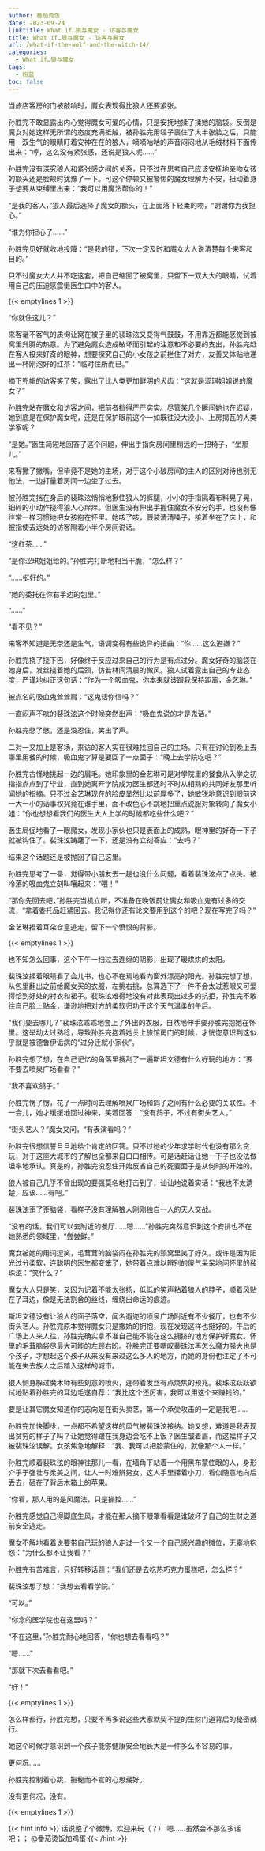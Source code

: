```yaml
---
author: 番茄烫饭
date: 2023-09-24
linktitle: What if…狼与魔女 - 访客与魔女
title: What if…狼与魔女 - 访客与魔女
url: /what-if-the-wolf-and-the-witch-14/
categories:
  - What if…狼与魔女
tags:
  - 粉蓝
toc: false
---
```


当旅店客房的门被敲响时，魔女表现得比狼人还要紧张。

<!--more-->

孙胜完不敢显露出内心觉得魔女可爱的心情，只是安抚地揉了揉她的脑袋。反倒是魔女对她这样无所谓的态度充满抵触，被孙胜完用毯子裹住了大半张脸之后，只能用一双生气的眼睛盯着安神在在的狼人，嘀嘀咕咕的声音闷闷地从毛绒材料下面传出来：“哼，这么没有紧张感，还说是狼人呢……”

孙胜完没有深究狼人和紧张感之间的关系，只不过在思考自己应该安抚地亲吻女孩的额头还是脸颊时犹豫了一下。可这个停顿又被警惕的魔女理解为不安，扭动着身子想要从束缚里出来：“我可以用魔法帮你的！”

“是我的客人，”狼人最后选择了魔女的额头，在上面落下轻柔的吻，“谢谢你为我担心。”

“谁为你担心了……”

孙胜完见好就收地投降：“是我的错，下次一定及时和魔女大人说清楚每个来客和目的。”

只不过魔女大人并不吃这套，把自己缩回了被窝里，只留下一双大大的眼睛，试着用自己的压迫感震慑医生口中的客人。

{{< emptylines 1 >}}

“你就住这儿？”

来客毫不客气的质询让窝在被子里的裴珠泫又变得气鼓鼓，不用靠近都能感觉到被窝里升腾的热意。为了避免魔女造成破坏而引起的注意和不必要的支出，孙胜完赶在客人投来好奇的眼神，想要探究自己的小女孩之前拦住了对方，友善又体贴地递出一杯刚泡好的红茶：“临时住所而已。”

摘下兜帽的访客笑了笑，露出了比人类更加鲜明的犬齿：“这就是涩琪姐姐说的魔女？”

孙胜完站在魔女和访客之间，把前者挡得严严实实。尽管某几个瞬间她也在迟疑，她到底是在保护魔女呢，还是在保护眼前这个一如既往没大没小、上房揭瓦的人类学家呢？

“是她。”医生简短地回答了这个问题，伸出手指向房间里稍远的一把椅子，“坐那儿。”

来客撇了撇嘴，但毕竟不是她的主场，对于这个小破房间的主人的区别对待也别无他法，一边打量着房间一边坐了过去。

被孙胜完挡在身后的裴珠泫悄悄地揪住狼人的裤腿，小小的手指隔着布料晃了晃，细碎的小动作挠得狼人心痒痒。但医生没有伸出手握住魔女不安分的手，也没有像往常一样习惯地把女孩抱在怀里。她咳了咳，假装清清嗓子，接着坐在了床上，和被指使去远处的访客隔着小半个房间说话。

“这红茶……”

“是你涩琪姐姐给的。”孙胜完打断地相当干脆，“怎么样？”

“……挺好的。”

“她的委托在你右手边的包里。”

“……”

“看不见？”

来客不知道是无奈还是生气，语调变得有些诡异的扭曲：“你……这么避嫌？”

孙胜完挠了挠下巴，好像终于反应过来自己的行为是有点过分。魔女好奇的脑袋在她身后，发丝挠着她的后颈，仿若林间清晨的微风。狼人试着露出自己的专业态度，严谨地纠正这句话：“作为一个吸血鬼，你本来就该跟我保持距离，金艺琳。”

被点名的吸血鬼耸耸肩：“这鬼话你信吗？”

一直闷声不吭的裴珠泫这个时候突然出声：“吸血鬼说的才是鬼话。”

孙胜完憋了憋，还是没忍住，笑出了声。

二对一又加上是客场，来访的客人实在很难找回自己的主场。只有在讨论到晚上去哪里用餐的时候，吸血鬼才算是要回了一点面子：“晚上去学院吃吧？”

孙胜完古怪地挑起一边的眉毛。她印象里的金艺琳可是对学院里的餐食从入学之初指指点点到了毕业，直到她离开学院成为医生都还时不时从相熟的共同好友那里听闻她的指摘。只不过金艺琳现在的脸皮显然比以前厚多了，她敏锐地意识到眼前这一大一小的话事权究竟在谁手里，面不改色心不跳地把重点说服对象转向了魔女小姐：“你也想想看我们的医生大人上学的时候都吃些什么吧？”

医生局促地看了一眼魔女，发现小家伙也只是表面上的成熟，眼神里的好奇一下子就被钩住了。裴珠泫踌躇了一下，还是没有立刻答应：“去吗？”

结果这个话题还是被抛回了自己这里。

孙胜完思考了一番，觉得带小朋友去一趟也没什么问题，看着裴珠泫点了点头。被冷落的吸血鬼立刻叫嚷起来：“喂！”

“那你先回去吧，”孙胜完当机立断，不准备在晚饭前让魔女和吸血鬼有过多的交流，“拿着委托品赶紧回去。我记得你还有论文要用到这个的吧？现在写完了吗？”

金艺琳捂着耳朵仓皇逃走，留下一个愤恨的背影。

{{< emptylines 1 >}}

也不知怎么回事，这个下午一扫过去连绵的阴影，出现了暖烘烘的太阳。

裴珠泫揉着眼睛看了会儿书，也心不在焉地看向窗外漂亮的阳光。孙胜完想了想，从包里翻出之前给魔女买的衣服，左挑右挑，总算选下了一件不会太过惹眼又可爱得恰到好处的衬衣和裙子。裴珠泫难得地没有对此表现出过多的抗拒，孙胜完不敢往自己脸上贴金，谦逊地把对方的柔软归功于这个天气温柔的午后。

“我们要去哪儿？”裴珠泫乖乖地套上了外出的衣服，自然地伸手要孙胜完抱她在怀里。这举动太过熟稔，导致孙胜完抱着她关上旅馆房门的时候，才恍惚意识到这似乎就是被德鲁伊诟病的“过分迁就小家伙”。

孙胜完想了想，在自己记忆的角落里搜刮了一遍斯坦文德有什么好玩的地方：“要不要去喷泉广场看看？”

“我不喜欢鸽子。”

孙胜完愣了愣，花了一点时间去理解喷泉广场和鸽子之间有什么必要的关联性。不一会儿，她才缓缓地回过神来，笑着回答：“没有鸽子，不过有街头艺人。”

“街头艺人？”魔女又问，“有表演看吗？”

孙胜完很想信誓旦旦地给个肯定的回答。只不过她的少年求学时代也没有那么贪玩，对于这座大城市的了解也全都来自口口相传。可是话赶话让她一下子也没法做坦率地承认。真是的，孙胜完没忍住开始反省自己的死要面子是从何时的开始的。

狼人被自己几乎不曾出现的要强莫名地打击到了，讪讪地说着实话：“我也不太清楚，应该……有吧。”

裴珠泫歪了歪脑袋，看样子没有理解狼人刚刚独自一人的天人交战。

“没有的话，我们可以去附近的餐厅……嗯……”孙胜完突然意识到这个安排也不在她熟悉的领域里，“尝尝鲜。”

魔女被她的用词逗笑，毛茸茸的脑袋闷在孙胜完的颈窝里笑了好久。或许是因为阳光过分柔软，连聪明的医生都变笨了，她带着点难以辨别的傻气呆呆地问怀里的裴珠泫：“笑什么？”

魔女大人只是笑，又因为记着不能太张扬，低低的笑声粘着狼人的脖子，顺着风贴在了耳边，像是无法割舍的丝线，缠绕出命运的痕迹。
 


斯坦文德没有让狼人的面子落空，闻名遐迩的喷泉广场附近有不少餐厅，也有不少街头艺人。孙胜完原本觉得魔女只是撒娇的拥抱，现在发现这样也挺好的。午后的广场上人来人往，孙胜完确实拿不准自己能不能在这么拥挤的地方保护好魔女。怀里的毛茸脑袋尽最大可能的左顾右盼。孙胜完正要喟叹裴珠泫再怎么魔力强大也是个孩子，才想起这个孩子从来没有来过这么多人的地方，而她的身份也注定了不可能在失去族人之后踏入这样的城市。

狼人侧身躲过魔术师有些刻意的喷火，连带着发丝有点烧焦的预兆。裴珠泫跃跃欲试地贴着孙胜完的耳边毛遂自荐：“我比这个还厉害，我可以用这个来赚钱的。”

要是让其它魔女知道你的志向是在街头卖艺，第一个承受攻击的一定是我吧……

孙胜完加快脚步，一点都不希望这样的风气被裴珠泫接纳。她又想，难道是我表现出贫穷的样子了吗？让她觉得跟在我身边会吃不上饭？医生皱着眉，而这幅样子又被裴珠泫误解。女孩焦急地解释：“我、我可以把脸蒙住的，就像那个人一样。”

孙胜完顺着裴珠泫的眼神往那儿一看，在墙角下站着一个用黑布蒙住眼的人，身形介乎于强壮与柔美之间，让人一时难辨男女。这人手里攥着小刀，看似随意地向后丢去，砸在了背后木箱上的苹果。

“你看，那人用的是风魔法，只是操控……”

孙胜完感觉自己得脚底生风，才能在那人摘下眼罩看看是谁破坏了自己的生财之道前安全逃走。

魔女不解地看着说要带自己玩的狼人走过一个又一个自己感兴趣的摊位，无辜地抱怨：“为什么都不让我看？”

孙胜完有苦难言，只好转移话题：“我们还是去吃热巧克力蛋糕吧，怎么样？”

裴珠泫想了想：“我想去看看学院。”

“可以。”

“你念的医学院也在这里吗？”

“不在这里，”孙胜完耐心地回答，“你也想去看看吗？”

“嗯……”

“那就下次去看看吧。”

“好！”

{{< emptylines 1 >}}

怎么样都行，孙胜完想，只要不再多说这些大家默契不提的生财门道背后的秘密就行。

她这个时候才意识到一个孩子能够健康安全地长大是一件多么不容易的事。

更何况……

孙胜完控制着心跳，把秘而不宣的心思藏好。

没有更何况，没有。

{{< emptylines 1 >}}

{{< hint info >}}
话说整了个微博，欢迎来玩（？）
嗯……虽然会不那么多话吧；；
@番茄烫饭加鸡蛋
{{< /hint >}}
